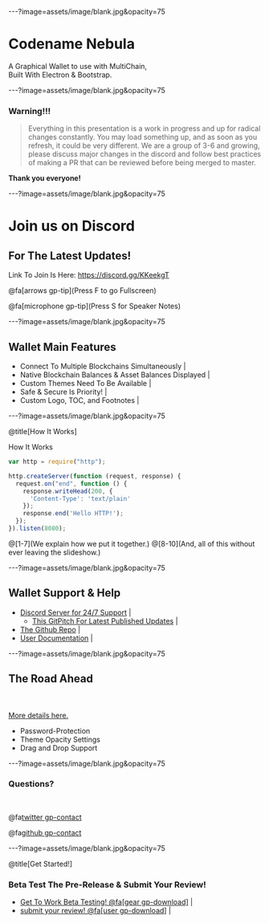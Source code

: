 ---?image=assets/image/blank.jpg&opacity=75

# Codename Nebula 

A Graphical Wallet to use with MultiChain,<br>
Built With Electron & Bootstrap.

---?image=assets/image/blank.jpg&opacity=75

### Warning!!! 
<blockquote>
Everything in this presentation is a work in progress and up for radical changes constantly.
You may load something up, and as soon as you refresh, it could be very different. 
We are a group of 3-6 and growing, please discuss major changes in the discord and follow best practices of making a PR that can be reviewed before being merged to master.
</blockquote>
<strong>Thank you everyone!</strong>

---?image=assets/image/blank.jpg&opacity=75

# Join us on Discord 
## For The Latest Updates!

Link To Join Is Here: https://discord.gg/KKeekgT

@fa[arrows gp-tip](Press F to go Fullscreen)

@fa[microphone gp-tip](Press S for Speaker Notes)

---?image=assets/image/blank.jpg&opacity=75

## Wallet Main Features

- Connect To Multiple Blockchains Simultaneously |
- Native Blockchain Balances & Asset Balances Displayed |
- Custom Themes Need To Be Available |
- Safe & Secure Is Priority! |
- Custom Logo, TOC, and Footnotes |

---?image=assets/image/blank.jpg&opacity=75

@title[How It Works]

<p><span class="slide-title">How It Works</span></p>

```javascript
var http = require("http");

http.createServer(function (request, response) {
  request.on("end", function () {
    response.writeHead(200, {
      'Content-Type': 'text/plain'
    });
    response.end('Hello HTTP!');
  });
}).listen(8080);
```

@[1-7](We explain how we put it together.)
@[8-10](And, all of this without ever leaving the slideshow.)

---?image=assets/image/blank.jpg&opacity=75

## Wallet Support & Help

- [Discord Server for 24/7 Support](https://discord.gg/KKeekgT) |
  + [This GitPitch For Latest Published Updates](https://gitpitch.com/unibitproject/nebula) |
- [The Github Repo](https://github.com/UniBitProject/nebula/) |
- [User Documentation](https://unibit.gitbook.io/nebula/) |

---?image=assets/image/blank.jpg&opacity=75

## The Road Ahead

<br>
<div class="left">
    <i class="fa fa-user-secret fa-5x" aria-hidden="true"> </i><br>
    <a href="https://gitpitch.com/pro-features" class="pro-link">
    More details here.</a> 
</div>
<div class="right">
    <ul>
        <li>Password-Protection</li> 
        <li>Theme Opacity Settings</li> 
        <li>Drag and Drop Support</li> 
    </ul>
</div>

---?image=assets/image/blank.jpg&opacity=75

### Questions?

<br>

@fa[twitter gp-contact](@unibitlabs) 

@fa[github gp-contact](unibitlabs) 

---?image=assets/image/blank.jpg&opacity=75

@title[Get Started!]

### Beta Test The Pre-Release & Submit Your Review!

- [Get To Work Beta Testing! @fa[gear gp-download]](https://discord.gg/KKeekgT) |
- [submit your review! @fa[user gp-download]](#) |

